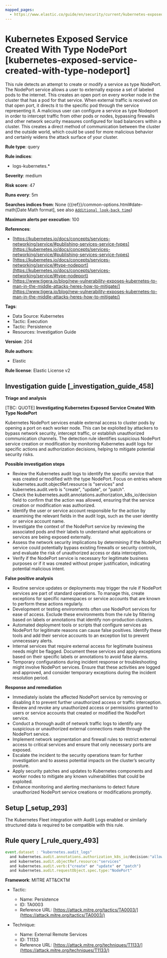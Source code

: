 ```yaml
---
mapped_pages:
  - https://www.elastic.co/guide/en/security/current/kubernetes-exposed-service-created-with-type-nodeport.html
---
```


# Kubernetes Exposed Service Created With Type NodePort [kubernetes-exposed-service-created-with-type-nodeport]

This rule detects an attempt to create or modify a service as type NodePort. The NodePort service allows a user to externally expose a set of labeled pods to the internet. This creates an open port on every worker node in the cluster that has a pod for that service. When external traffic is received on that open port, it directs it to the specific pod through the service representing it. A malicious user can configure a service as type Nodeport in order to intercept traffic from other pods or nodes, bypassing firewalls and other network security measures configured for load balancers within a cluster. This creates a direct method of communication between the cluster and the outside world, which could be used for more malicious behavior and certainly widens the attack surface of your cluster.

**Rule type**: query

**Rule indices**:

* logs-kubernetes.*

**Severity**: medium

**Risk score**: 47

**Runs every**: 5m

**Searches indices from**: None ({{ref}}/common-options.html#date-math[Date Math format], see also [`Additional look-back time`](docs-content://solutions/security/detect-and-alert/create-detection-rule.md#rule-schedule))

**Maximum alerts per execution**: 100

**References**:

* [https://kubernetes.io/docs/concepts/services-networking/service/#publishing-services-service-types](https://kubernetes.io/docs/concepts/services-networking/service/#publishing-services-service-types)
* [https://kubernetes.io/docs/concepts/services-networking/service/#type-nodeport](https://kubernetes.io/docs/concepts/services-networking/service/#type-nodeport)
* [https://www.tigera.io/blog/new-vulnerability-exposes-kubernetes-to-man-in-the-middle-attacks-heres-how-to-mitigate/](https://www.tigera.io/blog/new-vulnerability-exposes-kubernetes-to-man-in-the-middle-attacks-heres-how-to-mitigate/)

**Tags**:

* Data Source: Kubernetes
* Tactic: Execution
* Tactic: Persistence
* Resources: Investigation Guide

**Version**: 204

**Rule authors**:

* Elastic

**Rule license**: Elastic License v2

## Investigation guide [_investigation_guide_458]

**Triage and analysis**

[TBC: QUOTE]
**Investigating Kubernetes Exposed Service Created With Type NodePort**

Kubernetes NodePort services enable external access to cluster pods by opening a port on each worker node. This can be exploited by attackers to bypass network security, intercept traffic, or establish unauthorized communication channels. The detection rule identifies suspicious NodePort service creation or modification by monitoring Kubernetes audit logs for specific actions and authorization decisions, helping to mitigate potential security risks.

**Possible investigation steps**

* Review the Kubernetes audit logs to identify the specific service that was created or modified with the type NodePort. Focus on entries where kubernetes.audit.objectRef.resource is "services" and kubernetes.audit.verb is "create", "update", or "patch".
* Check the kubernetes.audit.annotations.authorization_k8s_io/decision field to confirm that the action was allowed, ensuring that the service creation or modification was authorized.
* Identify the user or service account responsible for the action by examining the relevant fields in the audit logs, such as the user identity or service account name.
* Investigate the context of the NodePort service by reviewing the associated pods and their labels to understand what applications or services are being exposed externally.
* Assess the network security implications by determining if the NodePort service could potentially bypass existing firewalls or security controls, and evaluate the risk of unauthorized access or data interception.
* Verify if the NodePort service is necessary for legitimate business purposes or if it was created without proper justification, indicating potential malicious intent.

**False positive analysis**

* Routine service updates or deployments may trigger the rule if NodePort services are part of standard operations. To manage this, create exceptions for specific namespaces or service accounts that are known to perform these actions regularly.
* Development or testing environments often use NodePort services for ease of access. Exclude these environments from the rule by filtering based on labels or annotations that identify non-production clusters.
* Automated deployment tools or scripts that configure services as NodePort for legitimate reasons can cause false positives. Identify these tools and add their service accounts to an exception list to prevent unnecessary alerts.
* Internal services that require external access for legitimate business needs might be flagged. Document these services and apply exceptions based on their specific labels or annotations to avoid false alarms.
* Temporary configurations during incident response or troubleshooting might involve NodePort services. Ensure that these activities are logged and approved, and consider temporary exceptions during the incident resolution period.

**Response and remediation**

* Immediately isolate the affected NodePort service by removing or disabling it to prevent further unauthorized access or traffic interception.
* Review and revoke any unauthorized access or permissions granted to users or service accounts that created or modified the NodePort service.
* Conduct a thorough audit of network traffic logs to identify any suspicious or unauthorized external connections made through the NodePort service.
* Implement network segmentation and firewall rules to restrict external access to critical services and ensure that only necessary ports are exposed.
* Escalate the incident to the security operations team for further investigation and to assess potential impacts on the cluster’s security posture.
* Apply security patches and updates to Kubernetes components and worker nodes to mitigate any known vulnerabilities that could be exploited.
* Enhance monitoring and alerting mechanisms to detect future unauthorized NodePort service creations or modifications promptly.


## Setup [_setup_293]

The Kubernetes Fleet integration with Audit Logs enabled or similarly structured data is required to be compatible with this rule.


## Rule query [_rule_query_493]

```js
event.dataset : "kubernetes.audit_logs"
  and kubernetes.audit.annotations.authorization_k8s_io/decision:"allow"
  and kubernetes.audit.objectRef.resource:"services"
  and kubernetes.audit.verb:("create" or "update" or "patch")
  and kubernetes.audit.requestObject.spec.type:"NodePort"
```

**Framework**: MITRE ATT&CKTM

* Tactic:

    * Name: Persistence
    * ID: TA0003
    * Reference URL: [https://attack.mitre.org/tactics/TA0003/](https://attack.mitre.org/tactics/TA0003/)

* Technique:

    * Name: External Remote Services
    * ID: T1133
    * Reference URL: [https://attack.mitre.org/techniques/T1133/](https://attack.mitre.org/techniques/T1133/)



